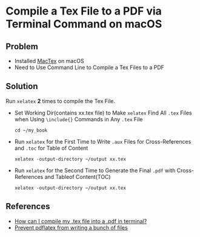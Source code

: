 # Compile a Tex File to a PDF via Terminal Command on macOS

## Problem
* Installed [MacTex](https://tug.org/mactex/) on macOS
* Need to Use Command Line to Compile a Tex Files to a PDF

## Solution
Run `xelatex` **2** times to compile the Tex File.

* Set Working Dir(contains xx.tex file) to Make `xelatex` Find All `.tex` Files when Using `\include{}` Commands in Any `.tex` File

  ```
  cd ~/my_book
  ```

* Run `xelatex` for the First Time to Write `.aux` Files for Cross-References and `.toc` for Table of Content

  ```
  xelatex -output-directory ~/output xx.tex
  ```

* Run `xelatex` for the Second Time to Generate the Final `.pdf` with Cross-References and Tableof Content(TOC)

  ```
  xelatex -output-directory ~/output xx.tex
  ```

## References
* [How can I compile my .tex file into a .pdf in terminal?](https://tex.stackexchange.com/questions/312812/how-can-i-compile-my-tex-file-into-a-pdf-in-terminal)
* [Prevent pdflatex from writing a bunch of files](https://tex.stackexchange.com/questions/11123/prevent-pdflatex-from-writing-a-bunch-of-files)
